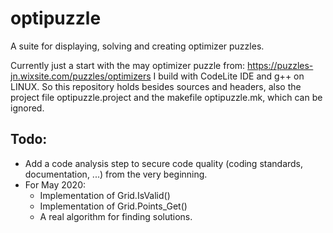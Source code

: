 # optipuzzle
A suite for displaying, solving and creating optimizer puzzles.

Currently just a start with the may optimizer puzzle from: https://puzzles-jn.wixsite.com/puzzles/optimizers
I build with CodeLite IDE and g++ on LINUX. So this repository holds besides sources and headers, also the project file optipuzzle.project and the makefile optipuzzle.mk, which can be ignored.

## Todo:
* Add a code analysis step to secure code quality (coding standards, documentation, ...) from the very beginning.
* For May 2020:
  * Implementation of Grid.IsValid()
  * Implementation of Grid.Points_Get()
  * A real algorithm for finding solutions.
